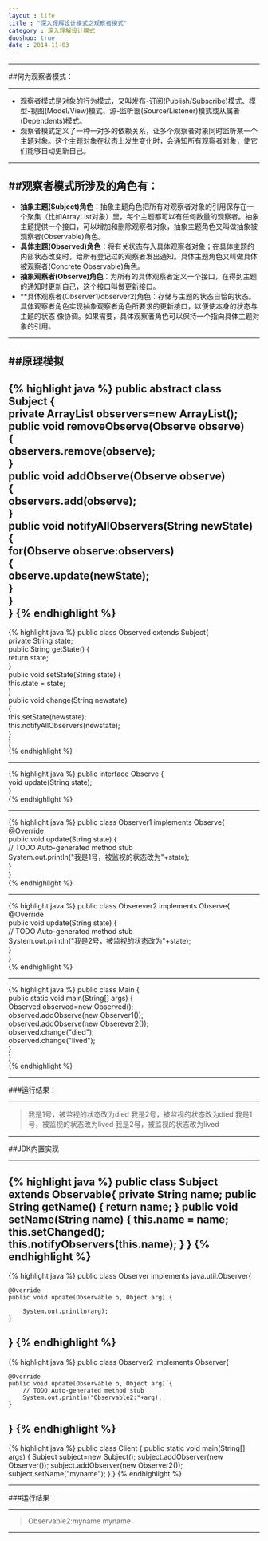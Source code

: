 ```yaml
---
layout : life
title : "深入理解设计模式之观察者模式"
category : 深入理解设计模式
duoshuo: true
date : 2014-11-03
---
```


------

##何为观察者模式：

------

* 观察者模式是对象的行为模式，又叫发布-订阅(Publish/Subscribe)模式、模型-视图(Model/View)模式、源-监听器(Source/Listener)模式或从属者(Dependents)模式。
* 观察者模式定义了一种一对多的依赖关系，让多个观察者对象同时监听某一个主题对象。这个主题对象在状态上发生变化时，会通知所有观察者对象，使它们能够自动更新自己。

------

##观察者模式所涉及的角色有：
----------

* **抽象主题(Subject)角色**：抽象主题角色把所有对观察者对象的引用保存在一个聚集（比如ArrayList对象）里，每个主题都可以有任何数量的观察者。抽象主题提供一个接口，可以增加和删除观察者对象，抽象主题角色又叫做抽象被观察者(Observable)角色。
* **具体主题(Observed)角色**：将有关状态存入具体观察者对象；在具体主题的内部状态改变时，给所有登记过的观察者发出通知。具体主题角色又叫做具体被观察者(Concrete Observable)角色。
* **抽象观察者(Observe)角色**：为所有的具体观察者定义一个接口，在得到主题的通知时更新自己，这个接口叫做更新接口。
* **具体观察者(Observer1/observer2)角色：存储与主题的状态自恰的状态。具体观察者角色实现抽象观察者角色所要求的更新接口，以便使本身的状态与主题的状态 像协调。如果需要，具体观察者角色可以保持一个指向具体主题对象的引用。

------

##原理模拟
------

{% highlight java %}
public abstract class Subject {  
    private ArrayList<Observe> observers=new ArrayList<Observe>();  
    public void removeObserve(Observe observe)  
    {  
        observers.remove(observe);  
    }  
    public void addObserve(Observe observe)  
    {  
        observers.add(observe);  
    }  
    public void notifyAllObservers(String newState)  
    {  
        for(Observe observe:observers)  
        {  
            observe.update(newState);  
        }     
    }  
} 
{% endhighlight %}
--------

{% highlight java %}
    public class Observed extends Subject{  
        private String state;   
        public String getState() {  
            return state;  
        }  
        public void setState(String state) {  
            this.state = state;  
        }  
        public void change(String newstate)  
        {  
            this.setState(newstate);  
            this.notifyAllObservers(newstate);  
        }  
    }  
{% endhighlight %}

--------

{% highlight java %}
    public interface  Observe {  
        void update(String state);  
    }  
{% endhighlight %}

--------

{% highlight java %}
public class Observer1 implements Observe{  
    @Override  
    public void update(String state) {  
        // TODO Auto-generated method stub  
        System.out.println("我是1号，被监视的状态改为"+state);  
    }  
}  
{% endhighlight %}

----------

{% highlight java %}
    public class Obserever2 implements Observe{  
        @Override  
        public void update(String state) {  
            // TODO Auto-generated method stub  
            System.out.println("我是2号，被监视的状态改为"+state);  
        }  
    }  
{% endhighlight %}

----------

 {% highlight java %}
	public class Main {  
        public static void main(String[] args) {  
            Observed observed=new Observed();  
            observed.addObserve(new Observer1());  
            observed.addObserve(new Obserever2());  
            observed.change("died");  
            observed.change("lived");  
        }  
    }  
{% endhighlight %}

-----------

###运行结果：

-----------

>我是1号，被监视的状态改为died
>我是2号，被监视的状态改为died
>我是1号，被监视的状态改为lived
>我是2号，被监视的状态改为lived

----------

##JDK内置实现

----------
 {% highlight java %}
 public class Subject extends Observable{
	private String name;
	public String getName() {
		return name;
	}
	public void setName(String name) {
		this.name = name;
		this.setChanged();
		this.notifyObservers(this.name);
	}
}
{% endhighlight %}
----------

 {% highlight java %}
public class Observer implements java.util.Observer{

	@Override
	public void update(Observable o, Object arg) {
	 
		System.out.println(arg);
	}

}
{% endhighlight %}
----------
{% highlight java %}
public class Observer2 implements Observer{

	@Override
	public void update(Observable o, Object arg) {
		// TODO Auto-generated method stub
		System.out.println("Observable2:"+arg);
	}

}
{% endhighlight %}
----------
 {% highlight java %}
public class Client {
	public static void main(String[] args)
	{
		Subject subject=new Subject();
		subject.addObserver(new Observer());
		subject.addObserver(new Observer2());
		subject.setName("myname");
	}
}
{% endhighlight %}

----------

###运行结果：

-----------
>Observable2:myname
>myname
----------